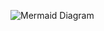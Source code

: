 ![Mermaid Diagram](https://www.mermaidchart.com/raw/dd9480bd-e998-48ad-8b61-00958497ce49?theme=light&version=v0.1&format=svg)
